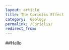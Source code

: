 ```yaml
---
layout: article
title: The Coriolis Effect
category:  Geology
permalink: /Coriolis/
redirect_from:
---
```


##Hello